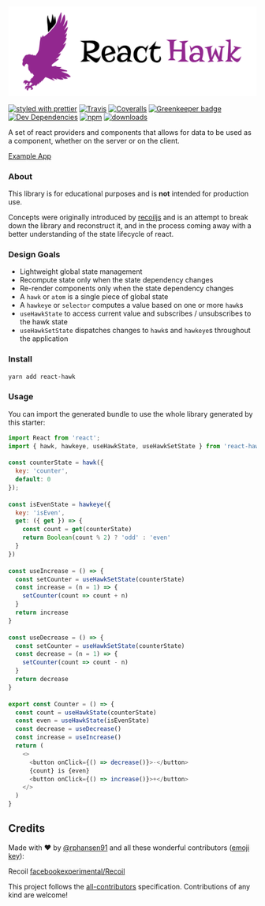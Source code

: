 [![React Hawk](/react-hawk-logo.png)](https://github.com/rphansen91/react-hawk)

[![styled with prettier](https://img.shields.io/badge/styled_with-prettier-ff69b4.svg)](https://github.com/prettier/prettier)
[![Travis](https://img.shields.io/travis/rphansen91/react-hawk.svg)](https://travis-ci.org/rphansen91/react-hawk)
[![Coveralls](https://img.shields.io/coveralls/rphansen91/react-hawk.svg)](https://coveralls.io/github/rphansen91/react-hawk)
[![Greenkeeper badge](https://badges.greenkeeper.io/rphansen91/react-hawk.svg)](https://greenkeeper.io/)
[![Dev Dependencies](https://david-dm.org/rphansen91/react-hawk/dev-status.svg)](https://david-dm.org/rphansen91/react-hawk?type=dev)
[![npm](https://img.shields.io/npm/v/react-hawk.svg)](https://www.npmjs.com/package/react-hawk)
[![downloads](https://img.shields.io/npm/dw/react-hawk.svg)](https://www.npmjs.com/package/react-hawk)

A set of react providers and components that allows for data to be used as a component, whether on the server or on the client. 

[Example App](https://github.com/rphansen91/react-hawk-vs-context-vs-recoil-demo)

### About

This library is for educational purposes and is **not** intended for production use. 

Concepts were originally introduced by [recoiljs](https://github.com/facebookexperimental/Recoil) and is an attempt to break down the library and reconstruct it, and in the process coming away with a better understanding of the state lifecycle of react. 

### Design Goals

- Lightweight global state management 
- Recompute state only when the state dependency changes
- Re-render components only when the state dependency changes
- A `hawk` or `atom` is a single piece of global state
- A `hawkeye` or `selector` computes a value based on one or more `hawk`s
- `useHawkState` to access current value and subscribes / unsubscribes to the hawk state
- `useHawkSetState` dispatches changes to `hawk`s and `hawkeye`s throughout the application

### Install

```bash
yarn add react-hawk
```

### Usage

You can import the generated bundle to use the whole library generated by this starter:

```javascript
import React from 'react';
import { hawk, hawkeye, useHawkState, useHawkSetState } from 'react-hawk';

const counterState = hawk({
  key: 'counter',
  default: 0
});

const isEvenState = hawkeye({
  key: 'isEven',
  get: ({ get }) => {
    const count = get(counterState)
    return Boolean(count % 2) ? 'odd' : 'even'
  }
})

const useIncrease = () => {
  const setCounter = useHawkSetState(counterState)
  const increase = (n = 1) => {
    setCounter(count => count + n)
  }
  return increase
}

const useDecrease = () => {
  const setCounter = useHawkSetState(counterState)
  const decrease = (n = 1) => {
    setCounter(count => count - n)
  }
  return decrease
}

export const Counter = () => {
  const count = useHawkState(counterState)
  const even = useHawkState(isEvenState)
  const decrease = useDecrease()
  const increase = useIncrease()
  return (
    <>
      <button onClick={() => decrease()}>-</button>
      {count} is {even}
      <button onClick={() => increase()}>+</button>
    </>
  )
}
```


## Credits

Made with :heart: by [@rphansen91](https://github.com/rphansen91) and all these wonderful contributors ([emoji key](https://github.com/kentcdodds/all-contributors#emoji-key)):

Recoil [facebookexperimental/Recoil](https://github.com/facebookexperimental/Recoil)

This project follows the [all-contributors](https://github.com/kentcdodds/all-contributors) specification. Contributions of any kind are welcome!

